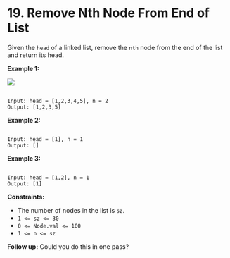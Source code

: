 # 19. Remove Nth Node From End of List

Given the `head` of a linked list, remove the `nth` node from the end of the list and return its head.

**Example 1:**

![](https://assets.leetcode.com/uploads/2020/10/03/remove_ex1.jpg)

```

Input: head = [1,2,3,4,5], n = 2
Output: [1,2,3,5]

```

**Example 2:**

```

Input: head = [1], n = 1
Output: []

```

**Example 3:**

```

Input: head = [1,2], n = 1
Output: [1]

```

**Constraints:**

* The number of nodes in the list is `sz`.
* `1 <= sz <= 30`
* `0 <= Node.val <= 100`
* `1 <= n <= sz`

**Follow up:** Could you do this in one pass?